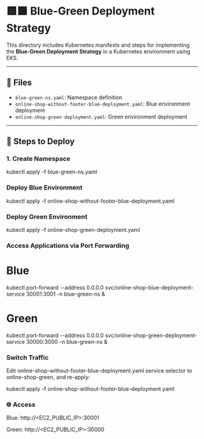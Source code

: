 # 🟦🟩 Blue-Green Deployment Strategy

This directory includes Kubernetes manifests and steps for implementing the **Blue-Green Deployment Strategy** in a Kubernetes environment using EKS.

---

## 📁 Files

- `blue-green-ns.yaml`: Namespace definition
- `online-shop-without-footer-blue-deployment.yaml`: Blue environment deployment
- `online-shop-green-deployment.yaml`: Green environment deployment

---

## 🚀 Steps to Deploy

### 1. Create Namespace

kubectl apply -f blue-green-ns.yaml

###  Deploy Blue Environment

kubectl apply -f online-shop-without-footer-blue-deployment.yaml

###  Deploy Green Environment

kubectl apply -f online-shop-green-deployment.yaml

###  Access Applications via Port Forwarding

# Blue
kubectl port-forward --address 0.0.0.0 svc/online-shop-blue-deployment-service 30001:3001 -n blue-green-ns &

# Green
kubectl port-forward --address 0.0.0.0 svc/online-shop-green-deployment-service 30000:3000 -n blue-green-ns &

###  Switch Traffic
Edit online-shop-without-footer-blue-deployment.yaml service selector to online-shop-green, and re-apply:

kubectl apply -f online-shop-without-footer-blue-deployment.yaml

### 🌐 Access
Blue: http://<EC2_PUBLIC_IP>:30001

Green: http://<EC2_PUBLIC_IP>:30000


